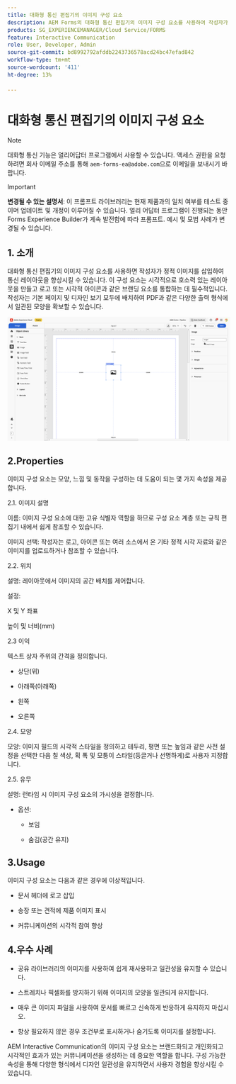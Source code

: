 ```yaml
---
title: 대화형 통신 편집기의 이미지 구성 요소
description: AEM Forms의 대화형 통신 편집기의 이미지 구성 요소를 사용하여 작성자가 정적 이미지를 삽입하여 통신 레이아웃을 개선할 수 있습니다.
products: SG_EXPERIENCEMANAGER/Cloud Service/FORMS
feature: Interactive Communication
role: User, Developer, Admin
source-git-commit: bd8992792afddb2243736578acd24bc47efad842
workflow-type: tm+mt
source-wordcount: '411'
ht-degree: 13%

---
```



# 대화형 통신 편집기의 이미지 구성 요소

>[!NOTE]
>
> 대화형 통신 기능은 얼리어답터 프로그램에서 사용할 수 있습니다. 액세스 권한을 요청하려면 회사 이메일 주소를 통해 `aem-forms-ea@adobe.com`으로 이메일을 보내시기 바랍니다.

>[!IMPORTANT]
>
> **변경될 수 있는 설명서**: 이 프롬프트 라이브러리는 현재 제품과의 일치 여부를 테스트 중이며 업데이트 및 개정이 이루어질 수 있습니다. 얼리 어답터 프로그램이 진행되는 동안 Forms Experience Builder가 계속 발전함에 따라 프롬프트. 예시 및 모범 사례가 변경될 수 있습니다.

## &#x200B;1. 소개

대화형 통신 편집기의 이미지 구성 요소를 사용하면 작성자가 정적 이미지를 삽입하여 통신 레이아웃을 향상시킬 수 있습니다. 이 구성 요소는 시각적으로 호소력 있는 레이아웃을 만들고 로고 또는 시각적 아이콘과 같은 브랜딩 요소를 통합하는 데 필수적입니다. 작성자는 기본 페이지 및 디자인 보기 모두에 배치하여 PDF과 같은 다양한 출력 형식에서 일관된 모양을 확보할 수 있습니다.

![IC 문서 찾기](/help/forms/interactive-communication/assets/image.png)

## 2.Properties

이미지 구성 요소는 모양, 느낌 및 동작을 구성하는 데 도움이 되는 몇 가지 속성을 제공합니다.

2.1. 이미지 설명

이름:
이미지 구성 요소에 대한 고유 식별자 역할을 하므로 구성 요소 계층 또는 규칙 편집기 내에서 쉽게 참조할 수 있습니다.

이미지 선택: 작성자는 로고, 아이콘 또는 여러 소스에서 온 기타 정적 시각 자료와 같은 이미지를 업로드하거나 참조할 수 있습니다.


2.2. 위치

설명: 레이아웃에서 이미지의 공간 배치를 제어합니다.

설정:

X 및 Y 좌표

높이 및 너비(mm)

2.3 이익

텍스트 상자 주위의 간격을 정의합니다.

- 상단(위)

- 아래쪽(아래쪽)

- 왼쪽

- 오른쪽

2.4. 모양

모양: 이미지 필드의 시각적 스타일을 정의하고 테두리, 평면 또는 높임과 같은 사전 설정을 선택한 다음 칠 색상, 획 폭 및 모퉁이 스타일(둥글거나 선명하게)로 사용자 지정합니다.

2.5. 유무

설명: 런타임 시 이미지 구성 요소의 가시성을 결정합니다.

- 옵션:

   - 보임

   - 숨김(공간 유지)

## 3.Usage

이미지 구성 요소는 다음과 같은 경우에 이상적입니다.

- 문서 헤더에 로고 삽입

- 송장 또는 견적에 제품 이미지 표시

- 커뮤니케이션의 시각적 참여 향상

## 4.우수 사례

- 공유 라이브러리의 이미지를 사용하여 쉽게 재사용하고 일관성을 유지할 수 있습니다.

- 스트레치나 픽셀화를 방지하기 위해 이미지의 모양을 일관되게 유지합니다.

- 매우 큰 이미지 파일을 사용하여 문서를 빠르고 신속하게 반응하게 유지하지 마십시오.

- 항상 필요하지 않은 경우 조건부로 표시하거나 숨기도록 이미지를 설정합니다.

AEM Interactive Communication의 이미지 구성 요소는 브랜드화되고 개인화되고 시각적인 효과가 있는 커뮤니케이션을 생성하는 데 중요한 역할을 합니다. 구성 가능한 속성을 통해 다양한 형식에서 디자인 일관성을 유지하면서 사용자 경험을 향상시킬 수 있습니다.
